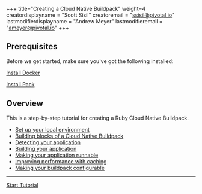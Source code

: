 +++
title="Creating a Cloud Native Buildpack"
weight=4
creatordisplayname = "Scott Sisil"
creatoremail = "ssisil@pivotal.io"
lastmodifierdisplayname = "Andrew Meyer"
lastmodifieremail = "ameyer@pivotal.io"
+++

## Prerequisites

Before we get started, make sure you've got the following installed: 

<a href="https://store.docker.com/search?type=edition&offering=community" target="_blank" class="download-button button icon-button bg-blue">Install Docker</a>

<a href="/docs/install-pack" class="download-button button icon-button bg-pink">Install Pack</a>

## Overview

This is a step-by-step tutorial for creating a Ruby Cloud Native Buildpack.

- [Set up your local environment](/docs/create-buildpack/setup-local-environment)
- [Building blocks of a Cloud Native Buildpack](/docs/create-buildpack/building-blocks-cnb)
- [Detecting your application](/docs/create-buildpack/detection)
- [Building your application](/docs/create-buildpack/build-app)
- [Making your application runnable](/docs/create-buildpack/make-app-runnable)
- [Improving performance with caching](/docs/create-buildpack/caching)
- [Making your buildpack configurable](/docs/create-buildpack/make-buildpack-configurable)

---

<a href="/docs/create-buildpack/setup-local-environment" class="button bg-pink">Start Tutorial</a>